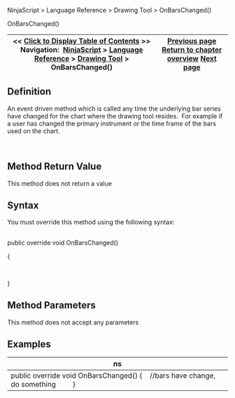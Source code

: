 ﻿


NinjaScript \> Language Reference \> Drawing Tool \> OnBarsChanged()






















OnBarsChanged()







| \<\< [Click to Display Table of Contents](onbarschanged.md) \>\> **Navigation:**     [NinjaScript](ninjascript.md) \> [Language Reference](language_reference_wip.md) \> [Drawing Tool](drawing_tools.md) \> OnBarsChanged() | [Previous page](isuserdrawn.md) [Return to chapter overview](drawing_tools.md) [Next page](onmousedown.md) |
| --- | --- |











## Definition


An event driven method which is called any time the underlying bar series have changed for the chart where the drawing tool resides.  For example if a user has changed the primary instrument or the time frame of the bars used on the chart.


 


## Method Return Value


This method does not return a value


## 


## Syntax


You must override this method using the following syntax:


## 


public override void OnBarsChanged()  

{  

     

}


## 


## Method Parameters


This method does not accept any parameters


## 


## Examples




| ns |
| --- |
| public override void OnBarsChanged() {     //bars have change, do something          } |









